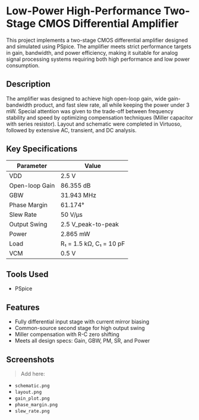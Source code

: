 # Low-Power High-Performance Two-Stage CMOS Differential Amplifier

This project implements a two-stage CMOS differential amplifier designed and simulated using PSpice. The amplifier meets strict performance targets in gain, bandwidth, and power efficiency, making it suitable for analog signal processing systems requiring both high performance and low power consumption.

## Description
The amplifier was designed to achieve high open-loop gain, wide gain-bandwidth product, and fast slew rate, all while keeping the power under 3 mW. Special attention was given to the trade-off between frequency stability and speed by optimizing compensation techniques (Miller capacitor with series resistor). Layout and schematic were completed in Virtuoso, followed by extensive AC, transient, and DC analysis.

## Key Specifications
| Parameter       | Value         |
|----------------|---------------|
| VDD            | 2.5 V         |
| Open-loop Gain | 86.355 dB     |
| GBW            | 31.943 MHz    |
| Phase Margin   | 61.174°       |
| Slew Rate      | 50 V/μs       |
| Output Swing   | 2.5 V_peak-to-peak |
| Power          | 2.865 mW      |
| Load           | R₁ = 1.5 kΩ, C₁ = 10 pF |
| VCM            | 0.5 V         |

## Tools Used
- PSpice

## Features
- Fully differential input stage with current mirror biasing
- Common-source second stage for high output swing
- Miller compensation with R-C zero shifting
- Meets all design specs: Gain, GBW, PM, SR, and Power

## Screenshots
> Add here:
- `schematic.png`
- `layout.png`
- `gain_plot.png`
- `phase_margin.png`
- `slew_rate.png`